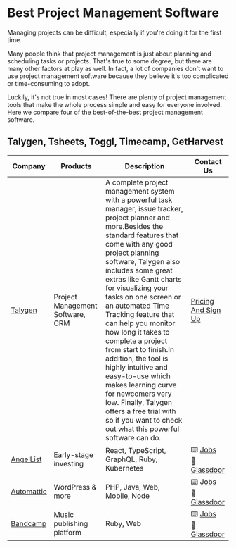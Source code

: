 # Best Project Management Software

Managing projects can be difficult, especially if you're doing it for the first time.

Many people think that project management is just about planning and scheduling tasks or projects. That's true to some degree, but there are many other factors at play as well. In fact, a lot of companies don't want to use project management software because they believe it's too complicated or time-consuming to adopt.

Luckily, it's not true in most cases! There are plenty of project management tools that make the whole process simple and easy for everyone involved. Here we compare four of the best-of-the-best project management software.

## Talygen, Tsheets, Toggl, Timecamp, GetHarvest

Company                                           | Products                        | Description                              | Contact Us   
------------------------------------------------- | -----------------------------            | ----------------------------                   | ------------------------------------  
[Talygen](https://talygen.com/)                         | Project Management Software, CRM                           | A complete project management system with a powerful task manager, issue tracker, project planner and more.Besides the standard features that come with any good project planning software, Talygen also includes some great extras like Gantt charts for visualizing your tasks on one screen or an automated Time Tracking feature that can help you monitor how long it takes to complete a project from start to finish.In addition, the tool is highly intuitive and easy-to-use which makes learning curve for newcomers very low. Finally, Talygen offers a free trial with so if you want to check out what this powerful software can do.                                                       |[Pricing And Sign Up](https://talygen.com/freetrial)
[AngelList](https://www.angellist.com/)           | Early-stage investing                    | React, TypeScript, GraphQL, Ruby, Kubernetes                                      | :keyboard: [Jobs](https://angel.co/company/angellist)<br>:door: [Glassdoor](https://www.glassdoor.com/Overview/Working-at-AngelList-EI_IE1089094.11,20.htm?countryRedirect=true)
[Automattic](https://automattic.com)              | WordPress & more                         | PHP, Java, Web, Mobile, Node                                                       | :keyboard: [Jobs](https://automattic.com/work-with-us/)<br>:door: [Glassdoor](https://www.glassdoor.com.au/Overview/Working-at-Automattic-EI_IE751107.11,21.htm)
[Bandcamp](https://bandcamp.com)                  | Music publishing platform                | Ruby, Web                                                                    | :keyboard: [Jobs](https://bandcamp.com/jobs)<br>:door: [Glassdoor](https://www.glassdoor.com/Overview/Working-at-Bandcamp-EI_IE1307633.11,19.htm) 
 
